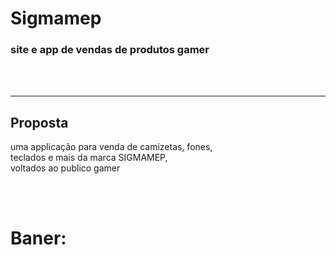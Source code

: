 <h1>Sigmamep</h1>
<h3>site e app de vendas de produtos gamer</h3>
<br>
<br>
<hr>
<h2>Proposta</h2>
<p>uma applicação para venda de camizetas, fones,<br>
teclados e mais da marca SIGMAMEP, <br>
voltados ao publico gamer</p>
<br>
<br>
<h1>Baner:</h1>
<img src="">
